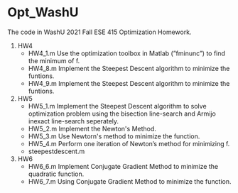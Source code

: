 # Opt_WashU
The code in WashU 2021 Fall ESE 415 Optimization Homework.
1. HW4
    - HW4_1.m
    Use the optimization toolbox in Matlab (”fminunc”) to find the minimum of f.
    - HW4_8.m
    Implement the Steepest Descent algorithm to minimize the funtions.
    - HW4_9.m
    Implement the Steepest Descent algorithm to minimize the funtions.
2. HW5
    - HW5_1.m
    Implement the Steepest Descent algorithm to solve optimization problem using the bisection line-search and Armijo inexact line-search seperately.
    - HW5_2.m
    Implement the Newton's Method.
    - HW5_3.m
    Use Newtorn's method to minimize the function.
    - HW5_4.m
    Perform one iteration of Newton’s method for minimizing f.
    - steepestdescent.m
3. HW6
    - HW6_6.m
    Implement Conjugate Gradient Method to minimize the quadratic function.
    - HW6_7.m
    Using Conjugate Gradient Method to minimize the function.
